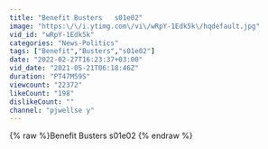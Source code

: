```yaml
---
title: "Benefit Busters   s01e02"
image: "https:\/\/i.ytimg.com\/vi\/wRpY-1Edk5k\/hqdefault.jpg"
vid_id: "wRpY-1Edk5k"
categories: "News-Politics"
tags: ["Benefit","Busters","s01e02"]
date: "2022-02-27T16:23:37+03:00"
vid_date: "2021-05-21T06:18:46Z"
duration: "PT47M59S"
viewcount: "22372"
likeCount: "198"
dislikeCount: ""
channel: "pjwellse y"
---
```

{% raw %}Benefit Busters   s01e02 {% endraw %}
